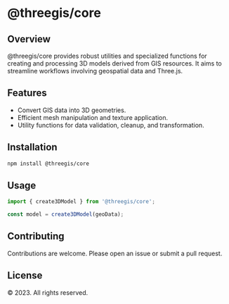 # @threegis/core

## Overview
@threegis/core provides robust utilities and specialized functions for creating and processing 3D models derived from GIS resources. It aims to streamline workflows involving geospatial data and Three.js.

## Features
- Convert GIS data into 3D geometries.
- Efficient mesh manipulation and texture application.
- Utility functions for data validation, cleanup, and transformation.

## Installation
```bash
npm install @threegis/core
```

## Usage
```typescript
import { create3DModel } from '@threegis/core';

const model = create3DModel(geoData);
```

## Contributing
Contributions are welcome. Please open an issue or submit a pull request.

## License 
© 2023. All rights reserved.
